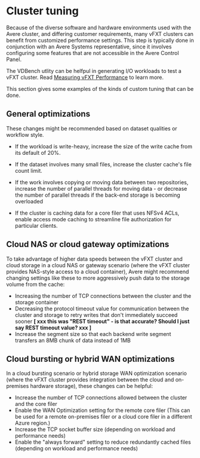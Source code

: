 # Cluster tuning

Because of the diverse software and hardware environments used with the Avere cluster, and differing customer requirements, many vFXT clusters can benefit from customized performance settings. This step is typically done in conjunction with an Avere Systems representative, since it involves configuring some features that are not accessible in the Avere Control Panel.

The VDBench utlity can be helfpul in generating I/O workloads to test a vFXT cluster. Read [Measuring vFXT Performance](vdbench.md) to learn more. 

This section gives some examples of the kinds of custom tuning that can be done.

## General optimizations

These changes might be recommended based on dataset qualities or workflow style. 

- If the workload is write-heavy, increase the size of the write cache from its default of 20%. 

- If the dataset involves many small files, increase the cluster cache's file count limit. 

- If the work involves copying or moving data between two repositories, increase the number of parallel threads for moving data - or decrease the number of parallel threads if the back-end storage is becoming overloaded

- If the cluster is caching data for a core filer that uses NFSv4 ACLs, enable access mode caching to streamline file authorization for particular clients.

## Cloud NAS or cloud gateway optimizations

To take advantage of higher data speeds between the vFXT cluster and cloud storage in a cloud NAS or gateway scenario (where the vFXT cluster provides NAS-style access to a cloud container), Avere might recommend changing settings like these to more aggressively push data to the storage volume from the cache: 

- Increasing the number of TCP connections between the cluster and the storage container
- Decreasing the protocol timeout value for communication between the cluster and storage to retry writes that don't immediately succeed sooner **[ xxx this was "REST timeout" - is that accurate? Should I just say REST timeout value? xxx ]**
- Increase the segment size so that each backend write segment transfers an 8MB chunk of data instead of 1MB

## Cloud bursting or hybrid WAN optimizations

In a cloud bursting scenario or hybrid storage WAN optimization scenario (where the vFXT cluster provides integration between the cloud and on-premises hardware storage), these changes can be helpful:

- Increase the number of TCP connections allowed between the cluster and the core filer
- Enable the WAN Optimization setting for the remote core filer (This can be used for a remote on-premises filer or a cloud core filer in a different Azure region.)
- Increase the TCP socket buffer size (depending on workload and performance needs)
- Enable the "always forward" setting to reduce redundantly cached files (depending on workload and performance needs)

